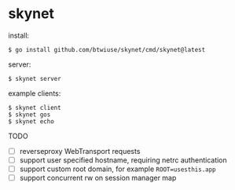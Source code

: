 # skynet

install:

```
$ go install github.com/btwiuse/skynet/cmd/skynet@latest
```

server:

```
$ skynet server
```

example clients:

```
$ skynet client
$ skynet gos
$ skynet echo
```

TODO

- [ ] reverseproxy WebTransport requests
- [ ] support user specified hostname, requiring netrc authentication
- [ ] support custom root domain, for example `ROOT=usesthis.app`
- [ ] support concurrent rw on session manager map
